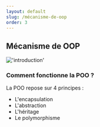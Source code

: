 ```yaml
---
layout: default
slug: /mécanisme-de-oop
order: 3
---
```


## Mécanisme de OOP

!['introduction']({{site.baseurl}}/Introduction/images/oop.PNG)

### Comment fonctionne la POO ?

La POO repose sur 4 principes :

- L'encapsulation
- L'abstraction
- L'héritage
- Le polymorphisme

